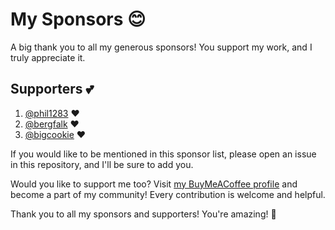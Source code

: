 # My Sponsors 😊

A big thank you to all my generous sponsors! You support my work, and I truly appreciate it.

## Supporters 💕

1. [@phil1283](https://github.com/phil1283) ❤️
2. [@bergfalk](https://github.com/bergfalk) ❤️
3. [@bigcookie](https://github.com/bigcookie) ❤️

If you would like to be mentioned in this sponsor list, please open an issue in this repository, and I'll be sure to add you. 

Would you like to support me too? Visit [my BuyMeACoffee profile](https://www.buymeacoffee.com/ludy87) and become a part of my community! Every contribution is welcome and helpful.

Thank you to all my sponsors and supporters! You're amazing! 🚀
